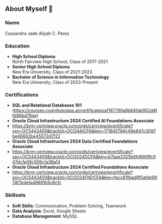 
## About Myself  👋

### Name
Cassandra Jade Aliyah C. Perez

### Education
- **High School Diploma**  
  North Fairview High School, Class of 2017-2021
- **Senior High School Diploma**  
  New Era University, Class of 2021-2023
- **Bachelor of Science in Information Technology**  
  New Era University, Class of 2023-Present
  
### Certifications
- **SQL and Relational Databases 101** (https://courses.cognitiveclass.ai/certificates/af187790a9b841de952d4ffd96bd78ee)
- **Oracle Cloud Infrastructure 2024 Certified AI Foundations Associate**
- https://brm-certview.oracle.com/ords/certview/ecertificate?ssn=OC5443400&trackId=OCI24AICFA&key=1718d3784c49e847c3097be46663be45072d7f22 
- **Oracle Cloud Infrastructure 2024 Data Certified Foundations Associate**
- https://brm-certview.oracle.com/ords/certview/ecertificate?ssn=OC5443400&trackId=OCI2024DCFA&key=b7aae2325b6fd990ffc947dc1e09c506c1a38a14
- **Oracle Cloud Infrastructure 2024 Certified Foundations Associate**
- https://brm-certview.oracle.com/ords/certview/ecertificate?ssn=OC5443400&trackId=OCI2024FNDCFA&key=fecc81fbad9f5afde9974f7edefa49691b5c8c1c
### Skillsets
- **Soft Skills:** Communication, Problem-Solving, Teamwork
- **Data Analysis:** Excel, Google Sheets
- **Database Management:** MySQL
